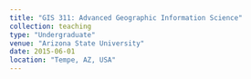 ```yaml
---
title: "GIS 311: Advanced Geographic Information Science"
collection: teaching
type: "Undergraduate"
venue: "Arizona State University"
date: 2015-06-01
location: "Tempe, AZ, USA"
---
```

